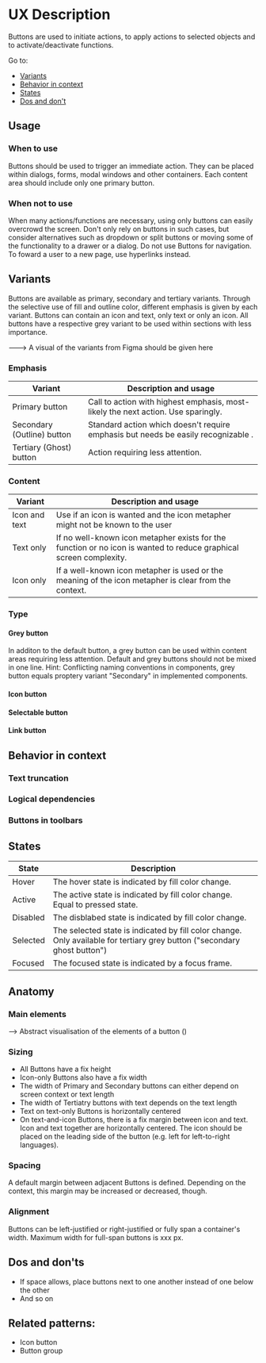 # UX Description

Buttons are used to initiate actions, to apply actions to selected objects and to activate/deactivate functions. 

Go to:

- [Variants](#variants)
- [Behavior in context](#behavior-in-context)
- [States](#states)
- [Dos and don't](#dos-and-don't)

## Usage

### When to use

Buttons should be used to trigger an immediate action. They can be placed within dialogs, forms, modal windows and other containers. Each content area should include only one primary button. 

### When not to use

When many actions/functions are necessary, using only buttons can easily overcrowd the screen. Don't only rely on buttons in such cases, but consider alternatives such as dropdown or split buttons or moving some of the functionality to a drawer or a dialog. 
Do not use Buttons for navigation. To foward a user to a new page, use hyperlinks instead.

## Variants

Buttons are available as primary, secondary and tertiary variants. Through the selective use of fill and outline color, different emphasis is given by each variant. Buttons can contain an icon and text, only text or only an icon. All buttons have a respective grey variant to be used within sections with less importance.

---> A visual of the variants from Figma should be given here

### Emphasis 

| Variant                      | Description and usage                                                             |
| ---------------------------- | --------------------------------------------------------------------------------- |
| Primary button               | Call to action with highest emphasis, most-likely the next action. Use sparingly. |
| Secondary (Outline) button   | Standard action which doesn't require emphasis but needs be easily recognizable . |
| Tertiary (Ghost) button      | Action requiring less attention.                                                  |

### Content

| Variant            | Description and usage                                                                                                       |
| ------------------ | --------------------------------------------------------------------------------------------------------------------------- |
| Icon and text      | Use if an icon is wanted and the icon metapher might not be known to the user                                               |
| Text only          | If no well-known icon metapher exists for the function or no icon is wanted to reduce graphical screen complexity.          |
| Icon only          | If a well-known icon metapher is used or the meaning of the icon metapher is clear from the context.                        |

### Type

#### Grey button

In additon to the default button, a grey button can be used within content areas requiring less attention. Default and grey buttons should not be mixed in one line.
Hint: Conflicting naming conventions in components, grey button equals proptery variant "Secondary" in implemented components.

#### Icon button



#### Selectable button

#### Link button

## Behavior in context

### Text truncation

### Logical dependencies

### Buttons in toolbars




## States

| State              | Description|
| ------------------ | -------------- |
| Hover              | The hover state is indicated by fill color change. |
| Active             | The active state is indicated by fill color change. Equal to pressed state. |
| Disabled           | The disblabed state is indicated by fill color change. |
| Selected           | The selected state is indicated by fill color change. Only available for tertiary grey button ("secondary ghost button") |
| Focused            | The focused state is indicated by a focus frame. |

## Anatomy

### Main elements

--> Abstract visualisation of the elements of a button ()

### Sizing

- All Buttons have a fix height
- Icon-only Buttons also have a fix width
- The width of Primary and Secondary buttons can either depend on screen context or text length
- The width of Tertiatry buttons with text depends on the text length
- Text on text-only Buttons is horizontally centered
- On text-and-icon Buttons, there is a fix margin between icon and text. Icon and text together are horizontally centered. The icon should be placed on the leading side of the button (e.g. left for left-to-right languages).

### Spacing

A default margin between adjacent Buttons is defined. Depending on the context, this margin may be increased or decreased, though.

### Alignment

Buttons can be left-justified or right-justified or fully span a container's width. Maximum width for full-span buttons is xxx px.


## Dos and don'ts

- If space allows, place buttons next to one another instead of one below the other
- And so on


## Related patterns:

- Icon button
- Button group

